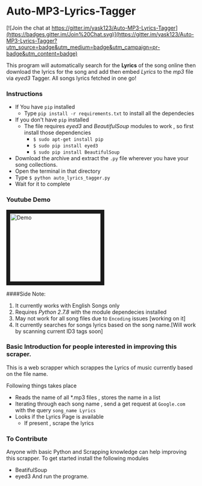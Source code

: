 Auto-MP3-Lyrics-Tagger
======================

[![Join the chat at https://gitter.im/yask123/Auto-MP3-Lyrics-Tagger](https://badges.gitter.im/Join%20Chat.svg)](https://gitter.im/yask123/Auto-MP3-Lyrics-Tagger?utm_source=badge&utm_medium=badge&utm_campaign=pr-badge&utm_content=badge)

This program will automatically search for the **Lyrics** of the song online then download the lyrics for the song and add then embed *Lyrics* to the *mp3* file via *eyed3* Tagger. All songs lyrics fetched in one go!

### Instructions
* If You have `pip` installed 
  * Type `pip install -r requirements.txt` to install all the dependecies
* If you don't have `pip` installed
  * The file requires *eyed3* and *BeautifulSoup* modules to work , so first install those dependencies
    * `$ sudo apt-get install pip` 
    * `$ sudo pip install eyed3`
    * `$ sudo pip install BeautifulSoup`
* Download the archive and extract the `.py` file wherever you have your song collections.
* Open the terminal in that directory
* Type `$ python auto_lyrics_tagger.py` 
* Wait for it to complete

### Youtube Demo
<a href="http://www.youtube.com/watch?feature=player_embedded&v=xlfLY868YSo
" target="_blank"><img src="http://img.youtube.com/vi/xlfLY868YSo/0.jpg" 
alt="Demo" width="240" height="180" border="10" /></a>

####Side Note:
1. It currently works with English Songs only 
2. Requires *Python 2.7.8* with the module dependecies installed
3. May not work for all song files due to `Encoding` issues [working on it]
4. It currently searches for songs lyrics based on the song name.[Will work by scanning current ID3 tags soon]


### Basic Introduction for people interested in improving this scraper.

This is a web scrapper which scrappes the  Lyrics of music currently based on the file name.

Following things takes place

* Reads the name of all *.mp3 files , stores the name in a list
* Iterating through each song name , send a get request at `Google.com` with the query `song_name Lyrics`
* Looks if the Lyrics Page is available
    * If present , scrape the lyrics
   
### To Contribute 

Anyone with basic Python and Scrapping knowledge can help improving this scrapper.
To get started install the following modules 
* BeatifulSoup
* eyed3
And run the programe.

